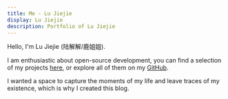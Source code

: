 ```yaml
---
title: Me - Lu Jiejie
display: Lu Jiejie
description: Portfolio of Lu Jiejie
---
```


Hello, I'm Lu Jiejie (陆解解/鹿姐姐).

I am enthusiastic about open-source development, you can find a selection of my projects [here](/projects), or explore all of them on my [GitHub](/github).

I wanted a space to capture the moments of my life and leave traces of my existence, which is why I created this blog.

<div py-2 />
<GithubHeatmapCard />
<div py-2 />
<GithubLanguageBarCard />
<div py-2 />
<SongsRecentPlayedCard />
<div py-2 />
<GamesRecentPlayedCard />
<div py-2 />
<AnimeRecentPlayedCard />
